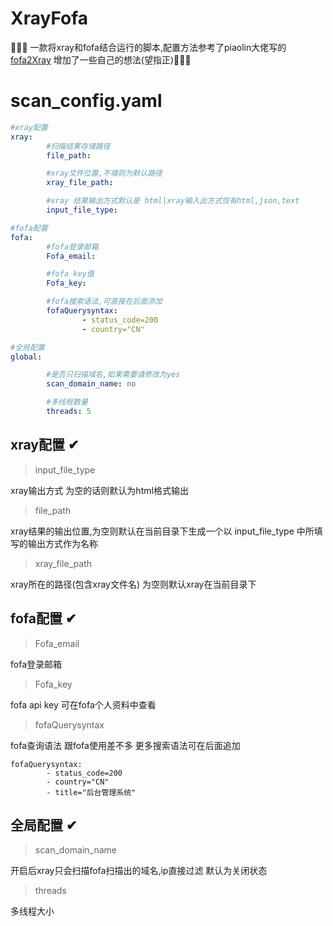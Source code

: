 # XrayFofa
🎉🎉🎉
一款将xray和fofa结合运行的脚本,配置方法参考了piaolin大佬写的<a href="https://github.com/piaolin/fofa2Xray">fofa2Xray</a>
增加了一些自己的想法(望指正)🌹🌹🌹
# scan_config.yaml
  ~~~yaml
#xray配置
  xray:
          #扫描结果存储路径
          file_path: 

          #xray文件位置,不填则为默认路径
          xray_file_path:

          #xray 结果输出方式默认是 html|xray输入出方式仅有html,json,text
          input_file_type: 

  #fofa配置
  fofa:
          #fofa登录邮箱
          Fofa_email: 

          #fofa key值
          Fofa_key:  

          #fofa搜索语法,可直接在后面添加
          fofaQuerysyntax:
                  - status_code=200
                  - country="CN"

  #全局配置
  global:

          #是否只扫描域名,如果需要请修改为yes
          scan_domain_name: no

          #多线程数量
          threads: 5
 ~~~
## xray配置 ✔
> input_file_type 
<p>xray输出方式 为空的话则默认为html格式输出</p>

> file_path 
<p>xray结果的输出位置,为空则默认在当前目录下生成一个以 input_file_type 中所填写的输出方式作为名称</p>

>xray_file_path
<p>xray所在的路径(包含xray文件名) 为空则默认xray在当前目录下</p>

## fofa配置 ✔
> Fofa_email
<p>fofa登录邮箱</p>

> Fofa_key
<p>fofa api key 可在fofa个人资料中查看</p>
 
> fofaQuerysyntax
<p>fofa查询语法 跟fofa使用差不多 更多搜索语法可在后面追加</p>

  ~~~
  fofaQuerysyntax:
          - status_code=200
          - country="CN"
          - title="后台管理系统"
  ~~~

## 全局配置 ✔
> scan_domain_name
<p>开启后xray只会扫描fofa扫描出的域名,ip直接过滤 默认为关闭状态</p>

> threads
<p>多线程大小</p>
